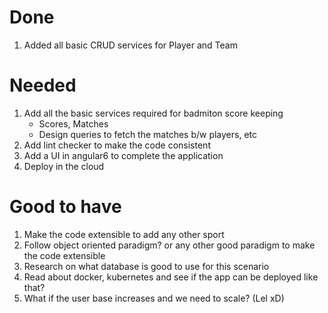 # Done
1. Added all basic CRUD services for Player and Team

# Needed
1. Add all the basic services required for badmiton score keeping
   * Scores, Matches
   * Design queries to fetch the matches b/w players, etc
2. Add lint checker to make the code consistent
3. Add a UI in angular6 to complete the application
4. Deploy in the cloud 

# Good to have
1. Make the code extensible to add any other sport
2. Follow object oriented paradigm? or any other good paradigm to make the code extensible
3. Research on what database is good to use for this scenario
4. Read about docker, kubernetes and see if the app can be deployed like that?
5. What if the user base increases and we need to scale? (Lel xD)